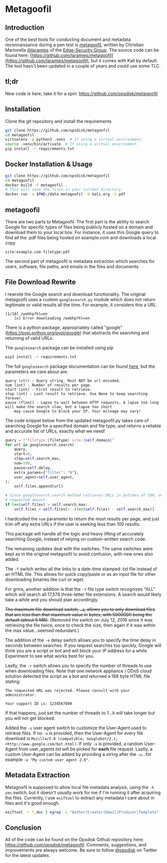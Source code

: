 # Metagoofil

## Introduction

One of the best tools for conducting document and metadata reconnaissance during a pen test is
[metagoofil](http://www.edge-security.com/metagoofil.php), written by Christian Martorella
[@laramies](http://twitter.com/laramies) of the [Edge-Security Group](http://www.edge-security.com/).  The source code
can be found here: [https://github.com/laramies/metagoofil](https://github.com/laramies/metagoofil), but it comes with
Kali by default.  The tool hasn't been updated in a couple of years and could use some TLC.

## tl;dr

New code is here, take it for a spin: <https://github.com/opsdisk/metagoofil>

## Installation

Clone the git repository and install the requirements

```bash
git clone https://github.com/opsdisk/metagoofil
cd metagoofil
virtualenv -p python3 .venv  # If using a virtual environment.
source .venv/bin/activate  # If using a virtual environment.
pip install -r requirements.txt
```

## Docker Installation & Usage
```bash
git clone https://github.com/opsdisk/metagoofil
cd metagoofil
docker build -t metagoofil .
# This will save the files in your current directory.
docker run -v $PWD:/data metagoofil -d kali.org -t pdf
```

## metagoofil

There are two parts to Metagoofil.  The first part is the ability to search Google for specific types of files being
publicly hosted on a domain and download them to your local box.  For instance, it uses this Google query to find all
the .pdf files being hosted on example.com and downloads a local copy

```none
site:example.com filetype:pdf
```

The second part of metagoofil is metadata extraction which searches for users, software, file paths, and emails in the
files and documents.

## File Download Rewrite

I rewrote the Google search and download functionality.  The original metagoofil uses a custom `googlesearch.py` module
which does not return legitimate or valid results all the time.  For example, it considers this a URL:

```none
[1/10] /webhp?hl=en
    [x] Error downloading /webhp?hl=en
```

There is a python package, appropriately called "google" (<https://pypi.python.org/pypi/google>) that abstracts the
searching and returning of valid URLs.  

The `googlesearch` package can be installed using pip

```bash
pip3 install -r requirements.txt
```

The full `googlesearch` package documentation can be found [here](http://pythonhosted.org/google/), but the parameters
we care about are:

```none
query (str) - Query string. Must NOT be url-encoded.
num (int) - Number of results per page.
start (int) - First result to retrieve.
stop (int) - Last result to retrieve. Use None to keep searching forever.
pause (float) - Lapse to wait between HTTP requests. A lapse too long will make the search slow, but a lapse too short
    may cause Google to block your IP. Your mileage may vary!
```

The code snippet below from the updated metagoofil.py takes care of searching Google for a specified domain and file
type, and returns a reliable and accurate list of URLs, exactly what we need!

```python
query = f"filetype:{filetype} site:{self.domain}"
for url in googlesearch.search(
    query,
    start=0,
    stop=self.search_max,
    num=100,
    pause=self.delay,
    extra_params={"filter": "0"},
    user_agent=self.user_agent,
):
    self.files.append(url)

# Since googlesearch.search method retrieves URLs in batches of 100, ensure the file list only contains the
# requested amount.
if len(self.files) > self.search_max:
    self.files = self.files[: -(len(self.files) - self.search_max)]
```

I hardcoded the `num` parameter to return the most results per page, and just trim off any extra URLs if the user is
seeking less than 100 results.

This package will handle all the logic and heavy lifting of accurately searching Google, instead of relying on
custom-written search code.

The remaining updates deal with the switches.  The same switches were kept as in the original metagoofil to avoid
confusion, with new ones also added.  

The `-f` switch writes all the links to a date-time stamped .txt file instead of an HTML file.  This allows for quick
copy/paste or as an input file for other downloading binaries like curl or wget.

For grins, another addition is that the `-t` file type switch recognizes "ALL" which will search all 17,576 three-letter
file extensions.  A search would likely take a while and you should plan accordingly.

~~The maximum file download switch, `-m`, allows you to only download files that are less than that maximum value in~~
~~bytes, with 5000000 being the default (about 5 MB).~~ (Removed the switch on July 12, 2016 since it was retrieving the
file twice, once to check the size, then again if it was within the max value...seemed redundant.)

The addition of the `-e` delay switch allows you to specify the time delay in seconds between searches.  If you request
searches too quickly, Google will think you are a script or bot and will block your IP address for a while.  Experiment
to see what works best for you.

Lastly, the `-r` switch allows you to specify the number of threads to use when downloading files.  Note that one
network appliance / DDoS cloud solution detected the script as a bot and returned a 188 byte HTML file stating:

```none
The requested URL was rejected. Please consult with your administrator.

Your support ID is: 1234567890
```

If that happens, just set the number of threads to 1...it will take longer but you will not get blocked.

Added the `-u` user agent switch to customize the User-Agent used to retrieve files.  If no `-u` is provided, then the
User-Agent for every file download is `Mozilla/5.0 (compatible; Googlebot/2.1; +http://www.google.com/bot.html)`.  If
only `-u` is provided, a random User-Agent from user_agents.txt will be picked for **each** file request.  Lastly, a
custom User-Agent can be added by providing a string after the `-u`...for example `-u "My custom user agent 2.0"`.

## Metadata Extraction

Metagoofil is supposed to allow local file metadata analysis, using the `-h yes` switch, but it doesn't usually work for
me if I'm running it after acquiring the files. Currently, I use `exiftool` to extract any metadata I care about in
files and it's good enough.

```bash
exiftool -r *.doc | egrep -i "Author|Creator|Email|Producer|Template" | sort -u
```

## Conclusion

All of the code can be found on the Opsdisk Github repository here: <https://github.com/opsdisk/metagoofil>.  Comments,
suggestions, and improvements are always welcome.  Be sure to follow [@opsdisk](https://twitter.com/opsdisk) on Twitter
for the latest updates.
